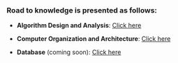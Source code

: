 
### Road to knowledge is presented as follows:

* **Algorithm Design and Analysis**: [Click here](https://github.com/imethanlee/course-review/tree/master/Algorithm%20Design%20and%20Analysis)

* **Computer Organization and Architecture**: [Click here](https://github.com/imethanlee/course-review/tree/master/Computer%20Organization%20and%20Architecture)

* **Database** (coming soon): [Click here](https://github.com/imethanlee/course-review/tree/master/Database)


